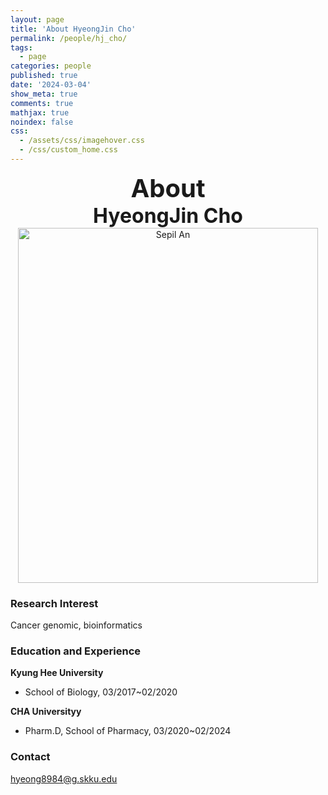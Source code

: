 ```yaml
---
layout: page
title: 'About HyeongJin Cho'
permalink: /people/hj_cho/
tags:
  - page
categories: people
published: true
date: '2024-03-04'
show_meta: true
comments: true
mathjax: true
noindex: false
css: 
  - /assets/css/imagehover.css
  - /css/custom_home.css
---
```


<style>
.center{
  text-align: center;
}
</style>  

<link
    rel="stylesheet"
    href="https://cdnjs.cloudflare.com/ajax/libs/font-awesome/5.8.2/css/all.min.css"
  />


<div class="center"><div style="font-weight: bold; font-size: 40px;">
About</div></div>
<div class="center"><div style="font-weight: bold; font-size: 32px;">
HyeongJin Cho
</div></div>


<div class="center">
    <img src="{{ site.url }}/assets/img/people/hj_cho.jpg" width="480px" height="568px" alt="Sepil An" />
</div>


### **Research Interest**
Cancer genomic, bioinformatics

### **Education and Experience**

**Kyung Hee University**
- School of Biology, 03/2017~02/2020

**CHA Universityy**
- Pharm.D, School of Pharmacy, 03/2020~02/2024

### **Contact**
<i class="fa fa-paper-plane"></i> hyeong8984@g.skku.edu
